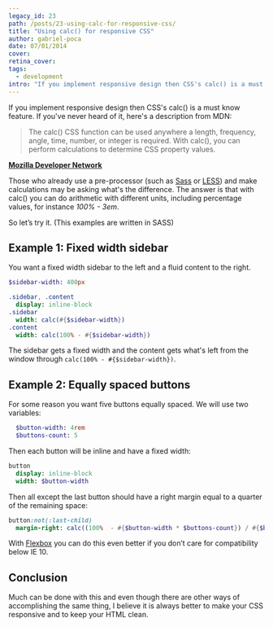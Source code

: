 ```yaml
---
legacy_id: 23
path: /posts/23-using-calc-for-responsive-css/
title: "Using calc() for responsive CSS"
author: gabriel-poca
date: 07/01/2014
cover: 
retina_cover: 
tags:
  - development
intro: "If you implement responsive design then CSS's calc() is a must know feature. If you've never heard of it, here's a description from MDN:"
---
```


If you implement responsive design then CSS's calc() is a must know feature. If you've never heard of it, here's a description from MDN:

> The calc() CSS function can be used anywhere a length, frequency, angle, time, number, or integer is required. With calc(), you can perform calculations to determine CSS property values.

**[Mozilla Developer Network][1]**

Those who already use a pre-processor (such as [Sass](https://sass-lang.com/) or [LESS](https://lesscss.org/)) and make calculations may be asking what's the difference. The answer is that with calc() you can do arithmetic with different units, including percentage values, for instance _100% - 3em_.

So let’s try it. (This examples are written in SASS)

## Example 1: Fixed width sidebar

You want a fixed width sidebar to the left and a fluid content to the right.

```sass
$sidebar-width: 400px

.sidebar, .content
  display: inline-block
.sidebar
  width: calc(#{$sidebar-width})
.content
  width: calc(100% - #{$sidebar-width})
```

The sidebar gets a fixed width and the content gets what's left from the window through `calc(100% - #{$sidebar-width})`.

## Example 2: Equally spaced buttons 

For some reason you want five buttons equally spaced.
We will use two variables:

```sass
  $button-width: 4rem
  $buttons-count: 5
```

Then each button will be inline and have a fixed width:

```sass
button
  display: inline-block
  width: $button-width
```

Then all except the last button should have a right margin equal to a quarter of the remaining space:

```sass
button:not(:last-child)
  margin-right: calc((100%  - #{$button-width * $buttons-count}) / #{$buttons-count - 1})
```

With [Flexbox](https://developer.mozilla.org/en-US/docs/Web/Guide/CSS/Flexible_boxes) you can do this even better if you don’t care for compatibility below IE 10.

## Conclusion

Much can be done with this and even though there are other ways of accomplishing the same thing, I believe it is always better to make your CSS responsive and to keep your HTML clean.

[1]: https://developer.mozilla.org/en-US/docs/Web/CSS/calc
